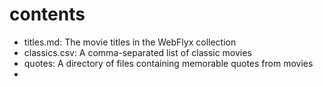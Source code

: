 # contents

- titles.md: The movie titles in the WebFlyx collection
- classics.csv: A comma-separated list of classic movies
- quotes: A directory of files containing memorable quotes from movies
- 